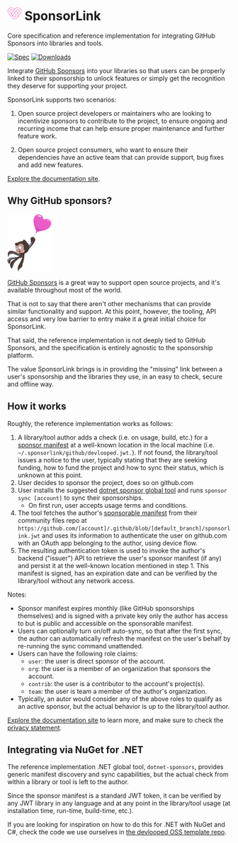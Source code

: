 # ![](https://github.com/devlooped/SponsorLink/raw/main/assets/img/sponsorlink-32.png) SponsorLink 

Core specification and reference implementation for integrating GitHub Sponsors into 
libraries and tools.

[![Spec](https://img.shields.io/github/v/release/devlooped/SponsorLink?include_prereleases&sort=semver&display_name=tag&label=spec&labelColor=EA4AAA&color=black)](https://www.devlooped.com/SponsorLink/spec.html)
[![Downloads](https://img.shields.io/nuget/dt/dotnet-sponsors.svg?color=blue)](https://www.nuget.org/packages/dotnet-sponsors)

Integrate [GitHub Sponsors](https://github.com/sponsors) into your libraries so that 
users can be properly linked to their sponsorship to unlock features or simply get 
the recognition they deserve for supporting your project. 

SponsorLink supports two scenarios:

1. Open source project developers or maintainers who are looking to incentivize 
   sponsors to contribute to the project, to ensure ongoing and recurring income 
   that can help ensure proper maintenance and further feature work.

2. Open source project consumers, who want to ensure their dependencies have 
   an active team that can provide support, bug fixes and add new features.

[Explore the documentation site](https://www.devlooped.com/SponsorLink).

## Why GitHub sponsors?

![Octocat lifted by a sponsors heart-shaped globe](/assets/img/sponsors-mona.png)

[GitHub Sponsors](https://github.com/sponsors/) is a great way to support open 
source projects, and it's available throughout most of the world. 

That is not to say that there aren't other mechanisms that can provide similar 
functionality and support. At this point, however, the tooling, API access and 
very low barrier to entry make it a great initial choice for SponsorLink.

That said, the reference implementation is not deeply tied to GitHub Sponsors, 
and the specification is entirely agnostic to the sponsorship platform. 

The value SponsorLink brings is in providing the "missing" link between a user's 
sponsorship and the libraries they use, in an easy to check, secure and offline 
way.

<!-- #package -->
## How it works

Roughly, the reference implementation works as follows:

1. A library/tool author adds a check (i.e. on usage, build, etc.) for a 
   [sponsor manifest](https://www.devlooped.com/SponsorLink/spec.html#sponsor-manifest) 
   at a well-known location in the local machine (i.e. `~/.sponsorlink/github/devlooped.jwt.`). If not found, the library/tool issues a notice to the user, typically stating 
   that they are seeking funding, how to fund the project and how to sync their status, 
   which is unknown at this point.
2. User decides to sponsor the project, does so on github.com
3. User installs the suggested [dotnet sponsor global tool](https://www.nuget.org/packages/dotnet-sponsor) and runs `sponsor sync [account]` to sync their sponsorships.
   * On first run, user accepts usage terms and conditions.
4. The tool fetches the author's [sponsorable manifest](https://www.devlooped.com/SponsorLink/spec.html#sponsorable-manifest) from their community files repo 
   at `https://github.com/[account]/.github/blob/[default_branch]/sponsorlink.jwt` and 
   uses its information to authenticate the user on github.com with an OAuth app belonging 
   to the author, using device flow.
5. The resulting authentication token is used to invoke the author's backend ("issuer") 
   API to retrieve the user's sponsor manifest (if any) and persist it at the well-known location 
   mentioned in step 1. This manifest is signed, has an expiration date and can be 
   verified by the library/tool without any network access.

Notes:
* Sponsor manifest expires monthly (like GitHub sponsorships themselves) and is signed 
   with a private key only the author has access to but is public and accessible on the 
   sponsorable manifest.
* Users can optionally turn on/off auto-sync, so that after the first sync, the author can 
   automatically refresh the manifest on the user's behalf by re-running the sync command 
   unattended.
* Users can have the following role claims:
   * `user`: the user is direct sponsor of the account.
   * `org`: the user is a member of an organization that sponsors the account.
   * `contrib`: the user is a contributor to the account's project(s).
   * `team`: the user is team a member of the author's organization.
* Typically, an autor would consider any of the above roles to qualify as an active 
   sponsor, but the actual behavior is up to the library/tool author.

[Explore the documentation site](https://www.devlooped.com/SponsorLink) to learn more, 
and make sure to check the [privacy statement](https://www.devlooped.com/SponsorLink/privacy.html).

## Integrating via NuGet for .NET

The reference implementation .NET global tool, `dotnet-sponsors`, provides generic 
manifest discovery and sync capabilities, but the actual check from within a library 
or tool is left to the author.

Since the sponsor manifest is a standard JWT token, it can be verified by any JWT
library in any language and at any point in the library/tool usage (at installation 
time, run-time, build-time, etc.).

If you are looking for inspiration on how to do this for .NET with NuGet and C#, 
check the code we use ourselves in [the devlooped OSS template repo](https://github.com/devlooped/oss/tree/main/src/SponsorLink).